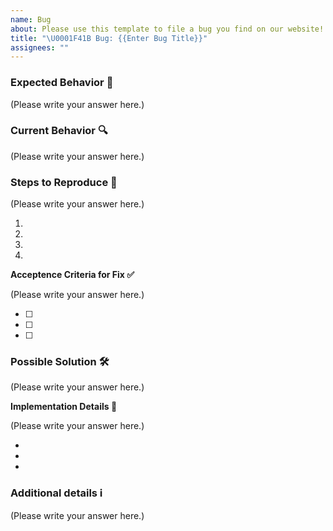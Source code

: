 ```yaml
---
name: Bug
about: Please use this template to file a bug you find on our website!
title: "\U0001F41B Bug: {{Enter Bug Title}}"
assignees: ""
---
```


### Expected Behavior 🧭

<!--- A description of what should happen. -->

(Please write your answer here.)

### Current Behavior 🔍

<!--- A description happens instead of the expected behavior. -->

(Please write your answer here.)

### Steps to Reproduce 🔢

<!--- An unambiguous set of steps to reproduce this bug, or a link to a video recording of the bug ocurring. -->

(Please write your answer here.)

1.
2.
3.
4.

**Acceptence Criteria for Fix ✅**

<!--- A checklist of points that break down the expected behavior of a solution that fixes the bug. -->

(Please write your answer here.)

- [ ]
- [ ]
- [ ]

### Possible Solution 🛠️

<!---  Do you have an idea for how to fix the bug? -->

(Please write your answer here.)

**Implementation Details 🧰**

<!--- Not obligatory, but you may suggest an idea for implementing additions or changes that would fix this bug. -->

(Please write your answer here.)

-
-
-

### Additional details ℹ️

<!--
  Is there anything else you can add about this bug?
  You might want to link to related issues here, if you haven't already.
-->

(Please write your answer here.)
